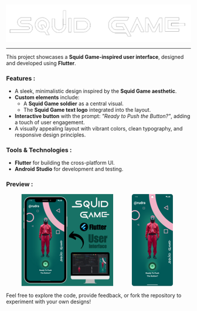 <img src="assets/images/README image 01.png">

---

This project showcases a **Squid Game-inspired user interface**, designed and developed using **Flutter**.  

### Features :  
- A sleek, minimalistic design inspired by the **Squid Game aesthetic**.  
- **Custom elements** include:  
  - A **Squid Game soldier** as a central visual.  
  - The **Squid Game text logo** integrated into the layout.  
- **Interactive button** with the prompt: *"Ready to Push the Button?"*, adding a touch of user engagement.  
- A visually appealing layout with vibrant colors, clean typography, and responsive design principles.  

### Tools & Technologies :  
- **Flutter** for building the cross-platform UI.  
- **Android Studio** for development and testing.  

### Preview :  
<pre>     <img src="assets/images/README image 03.png" height="250">      <img src="assets/images/README image 02.png" height="250"></pre>

Feel free to explore the code, provide feedback, or fork the repository to experiment with your own designs!
